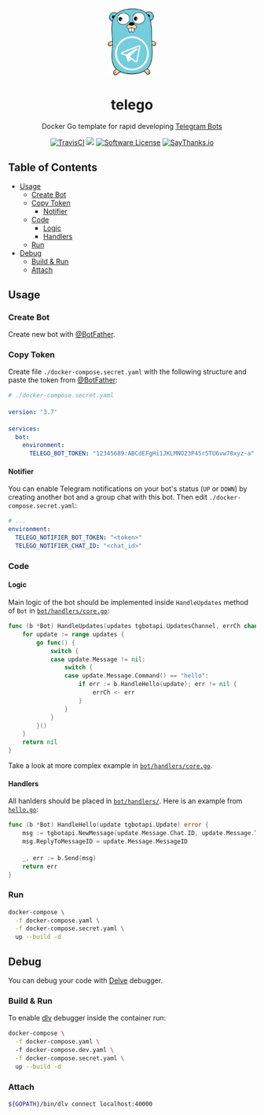 <p align="center">
    <a href="https://github.com/mitinarseny/telego">
        <img src="_assets/logo.png" alt="telego logo" width="20%" />
    </a>
    <h1 align="center">telego</h1>
    <p align="center">Docker Go template for rapid developing <a href="https://core.telegram.org/bots">Telegram Bots</a></p>
    <p align="center">
      <a href="https://travis-ci.org/mitinarseny/telego"><img alt="TravisCI" src="https://img.shields.io/travis/mitinarseny/telego/master.svg?style=flat-square&logo=travis-ci"></a>
      <a href="https://golangci.com/r/github.com/mitinarseny/telego"><img src="https://golangci.com/badges/github.com/mitinarseny/telego.svg"></a>
      <a href="/LICENSE.md"><img alt="Software License" src="https://img.shields.io/badge/license-MIT-brightgreen.svg?style=flat-square"></a>
      <a href="https://saythanks.io/to/mitinarseny"><img alt="SayThanks.io" src="https://img.shields.io/badge/say-thanks-9933ff.svg?style=flat-square"></a>
    </p>
</p>

## Table of Contents
* [Usage](#usage)
  * [Create Bot](#create-bot)
  * [Copy Token](#copy-token)
    * [Notifier](#notifier)
  * [Code](#code)
    * [Logic](#logic)
    * [Handlers](#handlers)
  * [Run](#run)
* [Debug](#debug)
  * [Build & Run](#build--run)
  * [Attach](#attach)

## Usage
### Create Bot
Create new bot with [@BotFather](https://t.me/BotFather).
### Copy Token
Create file `./docker-compose.secret.yaml` with the following structure and paste the token from [@BotFather](https://t.me/BotFather):
```yaml
# ./docker-compose.secret.yaml

version: '3.7'

services:
  bot:
    environment:
      TELEGO_BOT_TOKEN: "12345689:ABCdEFgHi1JKLMNO23P45rSTU6vw78xyz-a"
```
#### Notifier
You can enable Telegram notifications on your bot's status (`UP` or `DOWN`) by creating another bot and a group chat with this bot. Then edit `./docker-compose.secret.yaml`:
```yaml
# ...
environment:
  TELEGO_NOTIFIER_BOT_TOKEN: "<token>"
  TELEGO_NOTIFIER_CHAT_ID: "<chat_id>"
```
### Code
#### Logic
Main logic of the bot should be implemented inside `HandleUpdates` method of `Bot` in [`bot/handlers/core.go`](bot/handlers/core.go):
```go
func (b *Bot) HandleUpdates(updates tgbotapi.UpdatesChannel, errCh chan <- error) error {
    for update := range updates {
        go func() {
            switch {
            case update.Message != nil:
                switch {
                case update.Message.Command() == "hello":
                    if err := b.HandleHello(update); err != nil {
                        errCh <- err
                    }
                }
            }
        }()
    }
    return nil
}
```
Take a look at more complex example in [`bot/handlers/core.go`](bot/handlers/core.go).
#### Handlers
All hanlders should be placed in [`bot/handlers/`](bot/handlers). Here is an example from [`hello.go`](bot/handlers/hello.go):
```go
func (b *Bot) HandleHello(update tgbotapi.Update) error {
    msg := tgbotapi.NewMessage(update.Message.Chat.ID, update.Message.Text)
    msg.ReplyToMessageID = update.Message.MessageID

    _, err := b.Send(msg)
    return err
}

```
### Run
```bash
docker-compose \
  -f docker-compose.yaml \
  -f docker-compose.secret.yaml \
  up --build -d
```

## Debug
You can debug your code with [Delve](https://github.com/go-delve/delve) debugger. 
### Build & Run
To enable [dlv](https://github.com/go-delve/delve) debugger inside the container run:
```bash
docker-compose \
  -f docker-compose.yaml \ 
  -f docker-compose.dev.yaml \
  -f docker-compose.secret.yaml \
  up --build -d
``` 
### Attach
```bash
${GOPATH}/bin/dlv connect localhost:40000
```
